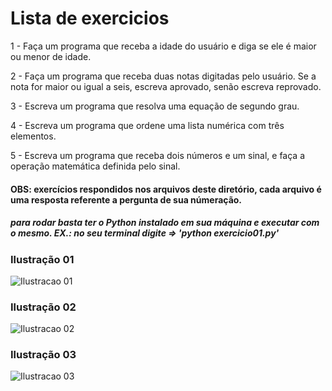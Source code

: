 # Lista de exercicios

1 - Faça um programa que receba a idade do usuário e diga se ele é maior ou menor de idade.
 
2 - Faça um programa que receba duas notas digitadas pelo usuário. Se a nota for maior ou igual a seis, escreva aprovado, senão escreva reprovado.
 
3 - Escreva um programa que resolva uma equação de segundo grau.
 
4 - Escreva um programa que ordene uma lista numérica com três elementos.
 
5 - Escreva um programa que receba dois números e um sinal, e faça a operação matemática definida pelo sinal. 


#### OBS: exercícios respondidos nos arquivos deste diretório, cada arquivo é uma resposta referente a pergunta de sua númeração. 

##### para rodar basta ter o Python instalado em sua máquina e executar com o mesmo. EX.: no seu terminal digite => 'python exercicio01.py'





### Ilustração 01
![Ilustracao 01](https://image.ibb.co/h27ihJ/ilustracao01.png)


### Ilustração 02
![Ilustracao 02](https://image.ibb.co/cGqHbd/ilustracao02.png)


### Ilustração 03
![Ilustracao 03](https://image.ibb.co/bOOdGd/ilustracao03.png)